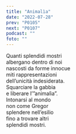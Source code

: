 ```yaml
---
title: "Animalìa"
date: "2022-07-28"
prev: "P0105"
next: "P0107"
podcast: ""
foto: ""
---
```


Quanti splendidi mostri  
albergano dentro di noi  
nascosti da forme innocue  
miti rappresentazioni  
dell’unicità indesiderata.  
Squarciare la gabbia  
e liberare l’”animalìa”.  
Intonarsi al mondo  
non come Gregor  
splendere nell’esilio  
fino a trovare altri  
splendidi mostri.
